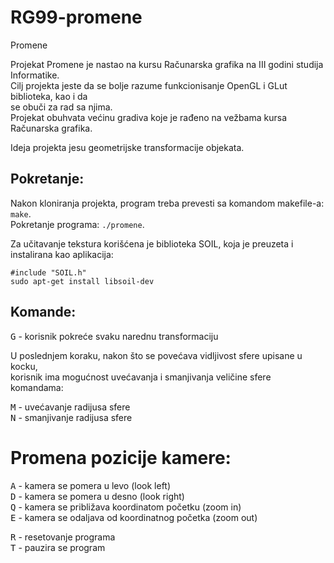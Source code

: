 # RG99-promene
Promene

Projekat Promene je nastao na kursu Računarska grafika na III godini studija Informatike. <br />
Cilj projekta jeste da se bolje razume funkcionisanje OpenGL i GLut biblioteka, kao i da <br />
se obuči za rad sa njima. <br />
Projekat obuhvata većinu gradiva koje je rađeno na vežbama kursa Računarska grafika. <br />

Ideja projekta jesu geometrijske transformacije objekata.<br />



## Pokretanje:

Nakon kloniranja projekta, program treba prevesti sa komandom makefile-a: `make`. <br />
Pokretanje programa: `./promene`. <br />

Za učitavanje tekstura korišćena je biblioteka SOIL, koja je preuzeta i instalirana kao aplikacija: <br />
```
#include "SOIL.h" 
sudo apt-get install libsoil-dev
```

## Komande:

 <kbd>G</kbd> - korisnik pokreće svaku narednu transformaciju <br />
 
 
 
 U poslednjem koraku, nakon što se povećava vidljivost sfere upisane u kocku, <br />
 korisnik ima mogućnost uvećavanja i smanjivanja veličine sfere komandama: <br />

 <kbd>M</kbd> - uvećavanje radijusa sfere <br />
 <kbd>N</kbd> - smanjivanje radijusa sfere <br />
 
# Promena pozicije kamere:
 
 <kbd>A</kbd> - kamera se pomera u levo (look left) <br />
 <kbd>D</kbd> - kamera se pomera u desno (look right) <br />
 <kbd>Q</kbd> - kamera se približava koordinatom početku (zoom in) <br />
 <kbd>E</kbd> - kamera se odaljava od koordinatnog početka (zoom out) <br />
 
 <kbd>R</kbd> - resetovanje programa <br />
 <kbd>T</kbd> - pauzira se program <br />
 
 
